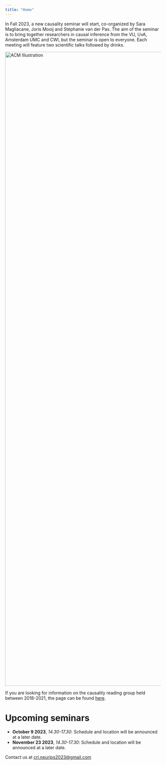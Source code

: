 ```yaml
---
title: "Home"
---
```


In Fall 2023, a new causality seminar will start, co-organized by Sara Magliacane, Joris Mooij and Stéphanie van der Pas. The aim of the seminar is to bring together researchers in causal inference from the VU, UvA, Amsterdam UMC and CWI, but the seminar is open to everyone. Each meeting will feature two scientific talks followed by drinks.

<img src="ACM_logo.png" alt="ACM Illustration" width="2050px"/>

If you are looking for information on the causality reading group held between 2018-2021, the page can be found [here](https://stephanievanderpas.nl/causality-reading-group).

# Upcoming seminars

* **October 9 2023**,     *14.30-17.30*:    Schedule and location will be announced at a later date.
* **November 23 2023**,   *14.30-17.30*:    Schedule and location will be announced at a later date.


Contact us at <crl.neurips2023@gmail.com>
